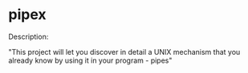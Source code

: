 # pipex

Description:

"This project will let you discover in detail a UNIX mechanism that you already know
by using it in your program - pipes"